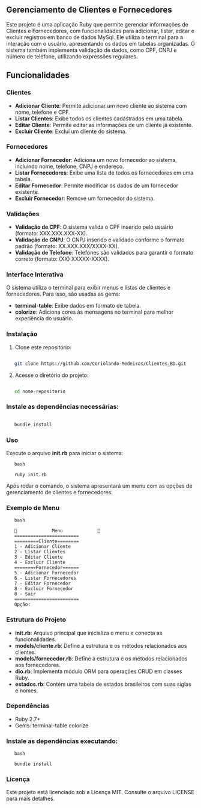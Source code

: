 ## Gerenciamento de Clientes e Fornecedores

   Este projeto é uma aplicação Ruby que permite gerenciar informações de Clientes e Fornecedores, com funcionalidades para adicionar, listar, editar e excluir registros em banco de dados MySql. Ele utiliza o terminal para a interação com o usuário, apresentando os dados em tabelas organizadas. O sistema também implementa validação de dados, como CPF, CNPJ e número de telefone, utilizando expressões regulares.

## Funcionalidades

### Clientes

   - **Adicionar Cliente**: Permite adicionar um novo cliente ao sistema com nome, telefone e CPF.
   - **Listar Clientes**: Exibe todos os clientes cadastrados em uma tabela.
   - **Editar Cliente**: Permite editar as informações de um cliente já existente.
   - **Excluir Cliente**: Exclui um cliente do sistema.

### Fornecedores

   - **Adicionar Fornecedor**: Adiciona um novo fornecedor ao sistema, incluindo nome, telefone, CNPJ e endereço.
   - **Listar Fornecedores**: Exibe uma lista de todos os fornecedores em uma tabela.
   - **Editar Fornecedor**: Permite modificar os dados de um fornecedor existente.
   - **Excluir Fornecedor**: Remove um fornecedor do sistema.

### Validações

   - **Validação de CPF**: O sistema valida o CPF inserido pelo usuário (formato: XXX.XXX.XXX-XX).
   - **Validação de CNPJ**: O CNPJ inserido é validado conforme o formato padrão (formato: XX.XXX.XXX/XXXX-XX).
   - **Validação de Telefone**: Telefones são validados para garantir o formato correto (formato: (XX) XXXXX-XXXX).

### Interface Interativa

   O sistema utiliza o terminal para exibir menus e listas de clientes e fornecedores. Para isso, são usadas as gems:

   - **terminal-table**: Exibe dados em formato de tabela.
   - **colorize**: Adiciona cores às mensagens no terminal para melhor experiência do usuário.

### Instalação

   1. Clone este repositório:

``` bash

   git clone https://github.com/Coriolando-Medeiros/Clientes_BD.git
```

   2. Acesse o diretório do projeto:

```bash

   cd nome-repositorio
```

### Instale as dependências necessárias:

```bash

   bundle install
```

### Uso

   Execute o arquivo **init.rb** para iniciar o sistema:
```
   bash

   ruby init.rb
```
   Após rodar o comando, o sistema apresentará um menu com as opções de gerenciamento de clientes e fornecedores.
   
### Exemplo de Menu
```
   bash

   🌟             Menu             🌟
   ========================
   =========Cliente========
   1 - Adicionar Cliente
   2 - Listar Clientes
   3 - Editar Cliente
   4 - Excluir Cliente
   ========Fornecedor======
   5 - Adicionar Fornecedor
   6 - Listar Fornecedores
   7 - Editar Fornecedor
   8 - Excluir Fornecedor
   0 - Sair
   ========================
   Opção: 
```
### Estrutura do Projeto

   - **init.rb**: Arquivo principal que inicializa o menu e conecta as funcionalidades.
   - **models/cliente.rb**: Define a estrutura e os métodos relacionados aos clientes.
   - **models/fornecedor.rb**: Define a estrutura e os métodos relacionados aos fornecedores.
   - **dio.rb**: Implementa módulo ORM para operações CRUD em classes Ruby.
   - **estados.rb**: Contém uma tabela de estados brasileiros com suas siglas e nomes.

### Dependências

  - Ruby 2.7+
  - Gems:
        terminal-table
        colorize

### Instale as dependências executando:
```
   bash

   bundle install
```
### Licença

   Este projeto está licenciado sob a Licença MIT. Consulte o arquivo LICENSE para mais detalhes.
